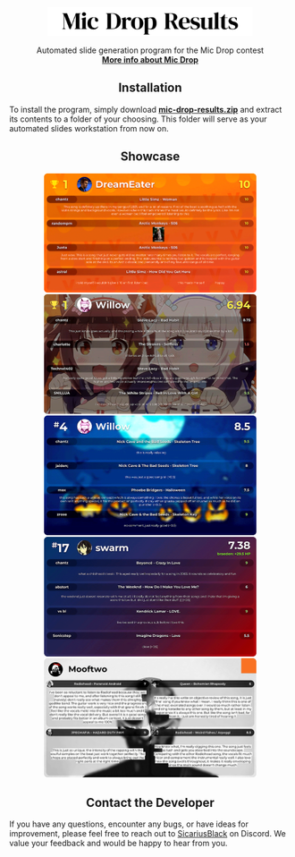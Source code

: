 <div align="center"><a href="https://github.com/SicariusBlack/mic-drop-results"><picture>
  <source media="(prefers-color-scheme: dark)" srcset=".github/assets/README/mdr-logo-white.svg">
  <source media="(prefers-color-scheme: light)" srcset=".github/assets/README/mdr-logo.svg">
  <img alt="Mic Drop Results" src=".github/assets/README/mdr-logo.svg" height=51>
</picture></a></div>


<p align="center">
  Automated slide generation program for the Mic Drop contest<br>
  <a href="https://discord.gg/X9hteAdVCH"><b>More info about Mic Drop</b></a>
</p>


<h2 align="center">Installation</h2>

To install the program, simply download [**mic-drop-results.zip**](https://github.com/SicariusBlack/mic-drop-results/releases/latest) and extract its contents to a folder of your choosing. This folder will serve as your automated slides workstation from now on.


<h2 align="center">Showcase</h2>

<p align="center">
  <picture>
    <source media="(prefers-color-scheme: dark)" srcset=".github/assets/README/1.png">
    <source media="(prefers-color-scheme: light)" srcset=".github/assets/README/1.png">
    <img src=".github/assets/README/1.png" width=380>
  </picture>
  <picture>
    <source media="(prefers-color-scheme: dark)" srcset=".github/assets/README/2.png">
    <source media="(prefers-color-scheme: light)" srcset=".github/assets/README/2.png">
    <img src=".github/assets/README/2.png" width=380>
  </picture>
  <picture>
    <source media="(prefers-color-scheme: dark)" srcset=".github/assets/README/3.png">
    <source media="(prefers-color-scheme: light)" srcset=".github/assets/README/3.png">
    <img src=".github/assets/README/3.png" width=380>
  </picture>
  <picture>
    <source media="(prefers-color-scheme: dark)" srcset=".github/assets/README/4.png">
    <source media="(prefers-color-scheme: light)" srcset=".github/assets/README/4.png">
    <img src=".github/assets/README/4.png" width=380>
  </picture>
  <picture>
    <source media="(prefers-color-scheme: dark)" srcset=".github/assets/README/5.png">
    <source media="(prefers-color-scheme: light)" srcset=".github/assets/README/5.png">
    <img src=".github/assets/README/5.png" width=380>
  </picture>
</p>


<h2 align="center">Contact the Developer</h2>

If you have any questions, encounter any bugs, or have ideas for improvement, please feel free to reach out to [SicariusBlack](https://discord.com/users/1104424999365918841) on Discord. We value your feedback and would be happy to hear from you.
